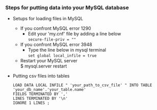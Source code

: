 ### Steps for putting data into your MySQL database

- Setups for loading files in MySQL
    - If you confront MySQL error 1290
        - Edit your 'my.cnf' file by adding a line below  
        `secure-file-priv = ""`  
    - If you confront MySQL error 3948  
        - Type the line below in mysql terminal  
        `set global local_infile = true`
    - Restart your MySQL server  
    $ mysql.server restart  
    
- Putting csv files into tables  
    ~~~mysql
    LOAD DATA LOCAL INFILE " 'your_path_to_csv_file' " INTO TABLE 'your_db_name'.'your_table.name'    
    FIELDS TERMINATED BY ','  
    LINES TERMINATED BY '\n'  
    IGNORE 1 LINES ;
    ~~~
